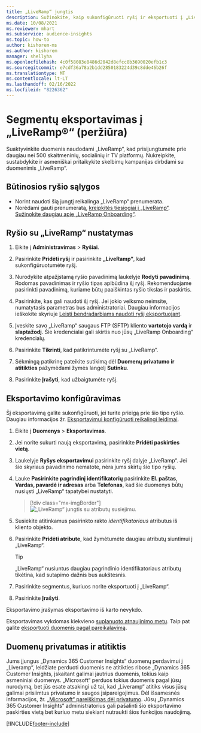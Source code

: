 ```yaml
---
title: „LiveRamp“ jungtis
description: Sužinokite, kaip sukonfigūruoti ryšį ir eksportuoti į „LiveRamp“.
ms.date: 10/08/2021
ms.reviewer: mhart
ms.subservice: audience-insights
ms.topic: how-to
author: kishorem-ms
ms.author: kishorem
manager: shellyha
ms.openlocfilehash: 4c0f58083e8486d2042d8efcc8b3690020efb1c3
ms.sourcegitcommit: e7cdf36a78a2b1dd2850183224d39c8dde46b26f
ms.translationtype: MT
ms.contentlocale: lt-LT
ms.lasthandoff: 02/16/2022
ms.locfileid: "8226362"
---
```

# <a name="export-segments-to-liverampreg-preview"></a>Segmentų eksportavimas į „LiveRamp&reg;“ (peržiūra)

Suaktyvinkite duomenis naudodami „LiveRamp“, kad prisijungtumėte prie daugiau nei 500 skaitmeninių, socialinių ir TV platformų. Nukreipkite, sustabdykite ir asmeniškai pritaikykite skelbimų kampanijas dirbdami su duomenimis „LiveRamp“.

## <a name="prerequisites-for-a-connection"></a>Būtinosios ryšio sąlygos

- Norint naudoti šią jungtį reikalinga „LiveRamp“ prenumerata.
- Norėdami gauti prenumeratą, [kreipkitės tiesiogiai į „LiveRamp“](https://liveramp.com/contact/). [Sužinokite daugiau apie „LiveRamp Onboarding“](https://liveramp.com/our-platform/data-onboarding/).

## <a name="set-up-connection-to-liveramp"></a>Ryšio su „LiveRamp“ nustatymas

1. Eikite į **Administravimas** > **Ryšiai**.

1. Pasirinkite **Pridėti ryšį** ir pasirinkite **„LiveRamp“**, kad sukonfigūruotumėte ryšį.

1. Nurodykite atpažįstamą ryšio pavadinimą laukelyje **Rodyti pavadinimą**. Rodomas pavadinimas ir ryšio tipas apibūdina šį ryšį. Rekomenduojame pasirinkti pavadinimą, kuriame būtų paaiškintas ryšio tikslas ir paskirtis.

1. Pasirinkite, kas gali naudoti šį ryšį. Jei jokio veiksmo neimsite, numatytasis parametras bus administratoriai. Daugiau informacijos ieškokite skyriuje [Leisti bendradarbiams naudoti ryšį eksportuojant](connections.md#allow-contributors-to-use-a-connection-for-exports).

1. Įveskite savo „LiveRamp“ saugaus FTP (SFTP) kliento **vartotojo vardą** ir **slaptažodį**.
Šie kredencialai gali skirtis nuo jūsų „LiveRamp Onboarding“ kredencialų.

1. Pasirinkite **Tikrinti**, kad patikrintumėte ryšį su „LiveRamp“.

1. Sėkmingą patikrinę pateikite sutikimą dėl **Duomenų privatumo ir atitikties** pažymėdami žymės langelį **Sutinku**.

1. Pasirinkite **Įrašyti**, kad užbaigtumėte ryšį.

## <a name="configure-an-export"></a>Eksportavimo konfigūravimas

Šį eksportavimą galite sukonfigūruoti, jei turite prieigą prie šio tipo ryšio. Daugiau informacijos žr. [Eksportavimui konfigūruoti reikalingi leidimai](export-destinations.md#set-up-a-new-export).

1. Eikite į **Duomenys** > **Eksportavimas**.

1. Jei norite sukurti naują eksportavimą, pasirinkite **Pridėti paskirties vietą**.

1. Laukelyje **Ryšys eksportavimui** pasirinkite ryšį dalyje „LiveRamp“. Jei šio skyriaus pavadinimo nematote, nėra jums skirtų šio tipo ryšių.

1. Lauke **Pasirinkite pagrindinį identifikatorių** pasirinkite **El. paštas**, **Vardas, pavardė ir adresas** arba **Telefonas**, kad šie duomenys būtų nusiųsti „LiveRamp“ tapatybei nustatyti.
   > [!div class="mx-imgBorder"]
   > ![„LiveRamp“ jungtis su atributų susiejimu.](media/export-liveramp-segments.png "„LiveRamp“ jungtis su atributų susiejimu")

1. Susiekite atitinkamus pasirinkto rakto *identifikatoriaus* atributus iš kliento objekto.

1. Pasirinkite **Pridėti atribute**, kad žymėtumėte daugiau atributų siuntimui į „LiveRamp“.

   > [!TIP]
   > „LiveRamp“ nusiuntus daugiau pagrindinio identifikatoriaus atributų tikėtina, kad sutapimo dažnis bus aukštesnis.

1. Pasirinkite segmentus, kuriuos norite eksportuoti į „LiveRamp“.

1. Pasirinkite **Įrašyti**.

Eksportavimo įrašymas eksportavimo iš karto nevykdo.

Eksportavimas vykdomas kiekvieno [suplanuoto atnaujinimo metu](system.md#schedule-tab). Taip pat galite [eksportuoti duomenis pagal pareikalavimą](export-destinations.md#run-exports-on-demand). 


## <a name="data-privacy-and-compliance"></a>Duomenų privatumas ir atitiktis

Jums įjungus „Dynamics 365 Customer Insights“ duomenų perdavimui į „Liveramp“, leidžiate perduoti duomenis ne atitikties ribose „Dynamics 365 Customer Insights, įskaitant galimai jautrius duomenis, tokius kaip asmeniniai duomenys. „Microsoft“ perduos tokius duomenis pagal jūsų nurodymą, bet jūs esate atsakingi už tai, kad „Liveramp“ atitiks visus jūsų galimai prisiimtus privatumo ir saugos įsipareigojimus. Dėl išsamesnės informacijos, žr. [„Microsoft“ pareiškimas dėl privatumo](https://go.microsoft.com/fwlink/?linkid=396732).
Jūsų „Dynamics 365 Customer Insights“ administratorius gali pašalinti šio eksportavimo paskirties vietą bet kuriuo metu siekiant nutraukti šios funkcijos naudojimą.

[!INCLUDE[footer-include](../includes/footer-banner.md)]
